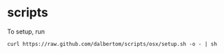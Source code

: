 scripts
=======
To setup, run
```
curl https://raw.github.com/dalbertom/scripts/osx/setup.sh -o - | sh
```
